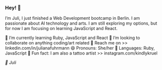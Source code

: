 ### Hey! 👋

I’m Juli, I just finished a Web Development bootcamp in Berlin. I am passionate about AI technology and arts. I am still exploring my options, but for now I am focusing on learning JavaScript and React.

🌱 I’m currently learning Ruby, JavaScript and React
👯 I’m looking to collaborate on anything coding/art related
💌 Reach me on >> linkedin.com/in/julianafuhrmann
😄 Pronouns: She/her
💎 Languages: Ruby, JavaScript
🖤 Fun fact: I am also a tattoo artist >> instagram.com/kindlykruel


*🤍 Juli*
